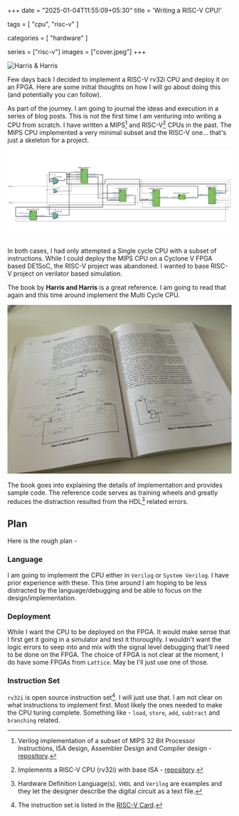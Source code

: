 +++
date  = "2025-01-04T11:55:09+05:30"
title = 'Writing a RISC-V CPU!'

tags = [
    "cpu", "risc-v"
]

categories = [
    "hardware"
]

series = ["risc-v"]
images = ["cover.jpeg"]
+++

![](/posts/writing-a-risc-v-cpu/cover.jpeg "Harris & Harris")

Few days back I decided to implement a RISC-V rv32i CPU and deploy it on an FPGA. Here are some initial thoughts on how I will go about doing this (and potentially you can follow).

<!--more-->

As part of the journey. I am going to journal the ideas and execution in a series of blog posts. This is not the first time I am venturing into writing a CPU from scratch. I have written a MIPS[^1] and RISC-V[^2] CPUs in the past. The MIPS CPU implemented a very minimal subset and the RISC-V one... that's just a skeleton for a project.

![](cpu.png "MIPS Single Cycle CPU.")

In both cases, I had only attempted a Single cycle CPU with a subset of instructions. While I could deploy the MIPS CPU on a Cyclone V FPGA based DE1SoC, the RISC-V project was abandoned. I wanted to base RISC-V project on verilator based simulation.

The book by **Harris and Harris** is a great reference. I am going to read that again and this time around implement the Multi Cycle CPU.

![](book.jpeg "Single Cycle CPU.")

The book goes into explaining the details of implementation and provides sample code. The reference code serves as training wheels and greatly reduces the distraction resulted from the HDL[^3] related errors.

## Plan

Here is the rough plan -

### Language

I am going to implement the CPU either in `Verilog` or `System Verilog`. I have prior experience with these. This time around I am hoping to be less distracted by the language/debugging and be able to focus on the design/implementation.

### Deployment

While I want the CPU to be deployed on the FPGA. It would make sense that I first get it going in a simulator and test it thoroughly. I wouldn't want the logic errors to seep into and mix with the signal level debugging that'll need to be done on the FPGA. The choice of FPGA is not clear at the moment, I do have some FPGAs from `Lattice`. May be I'll just use one of those.

### Instruction Set

`rv32i` is open source instruction set[^5]. I will just use that. I am not clear on what instructions to implement first. Most likely the ones needed to make the CPU turing complete. Something like - `load`, `store`, `add`, `subtract` and `branching` related.

[^1]: Verilog implementation of a subset of MIPS 32 Bit Processor Instructions, ISA design, Assembler Design and Compiler design - [repository](https://github.com/streetdogg/mips-cpu).

[^2]: Implements a RISC-V CPU (rv32i) with base ISA - [repository](https://github.com/streetdogg/riscv-cpu-rtl).

[^3]: Hardware Definition Language(s). `VHDL` and `Verilog` are examples and they let the designer describe the digital circuit as a text file.

[^4]: This means that I will be describing the CPU state machine as text.

[^5]: The instruction set is listed in the [RISC-V Card](https://github.com/jameslzhu/riscv-card/releases/download/latest/riscv-card.pdf).
